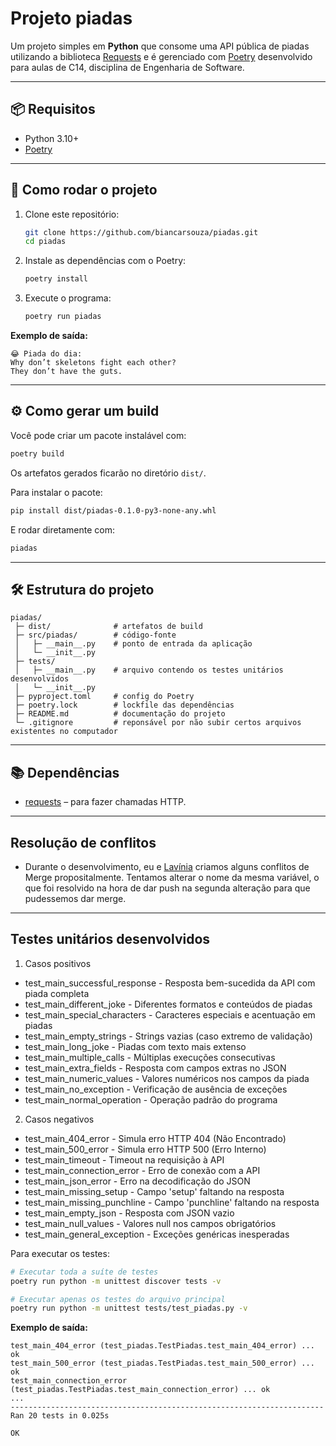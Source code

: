 # Projeto piadas

Um projeto simples em **Python** que consome uma API pública de piadas utilizando a biblioteca [Requests](https://docs.python-requests.org/) e é gerenciado com [Poetry](https://python-poetry.org/) desenvolvido para aulas de C14, disciplina de Engenharia de Software.

---

## 📦 Requisitos

- Python 3.10+
- [Poetry](https://python-poetry.org/docs/#installation)

---

## 🚀 Como rodar o projeto

1. Clone este repositório:
   ```bash
   git clone https://github.com/biancarsouza/piadas.git
   cd piadas
   ```

2. Instale as dependências com o Poetry:
   ```bash
   poetry install
   ```

3. Execute o programa:
   ```bash
   poetry run piadas
   ```

**Exemplo de saída:**
```
😂 Piada do dia:
Why don’t skeletons fight each other?
They don’t have the guts.
```

---

## ⚙️ Como gerar um build

Você pode criar um pacote instalável com:
```bash
poetry build
```

Os artefatos gerados ficarão no diretório `dist/`.

Para instalar o pacote:
```bash
pip install dist/piadas-0.1.0-py3-none-any.whl
```

E rodar diretamente com:
```bash
piadas
```

---

## 🛠 Estrutura do projeto

```
piadas/
 ├─ dist/              # artefatos de build
 ├─ src/piadas/        # código-fonte
 │   ├─ __main__.py    # ponto de entrada da aplicação
 │   └─ __init__.py
 ├─ tests/      
 │   ├─ __main__.py    # arquivo contendo os testes unitários desenvolvidos
 │   └─ __init__.py    
 ├─ pyproject.toml     # config do Poetry
 ├─ poetry.lock        # lockfile das dependências
 ├─ README.md          # documentação do projeto
 └─ .gitignore         # reponsável por não subir certos arquivos existentes no computador
```

---

## 📚 Dependências

- [requests](https://pypi.org/project/requests/) – para fazer chamadas HTTP.

---

## Resolução de conflitos

- Durante o desenvolvimento, eu e [Lavínia](github.com/laviniaribeiro) criamos alguns conflitos de Merge propositalmente. Tentamos alterar o nome da mesma variável, o que foi resolvido na hora de dar push na segunda alteração para que pudessemos dar merge.

---

## Testes unitários desenvolvidos

1. Casos positivos
- test_main_successful_response - Resposta bem-sucedida da API com piada completa
- test_main_different_joke - Diferentes formatos e conteúdos de piadas
- test_main_special_characters - Caracteres especiais e acentuação em piadas
- test_main_empty_strings - Strings vazias (caso extremo de validação)
- test_main_long_joke - Piadas com texto mais extenso
- test_main_multiple_calls - Múltiplas execuções consecutivas
- test_main_extra_fields - Resposta com campos extras no JSON
- test_main_numeric_values - Valores numéricos nos campos da piada
- test_main_no_exception - Verificação de ausência de exceções
- test_main_normal_operation - Operação padrão do programa

2. Casos negativos
- test_main_404_error - Simula erro HTTP 404 (Não Encontrado)
- test_main_500_error - Simula erro HTTP 500 (Erro Interno)
- test_main_timeout - Timeout na requisição à API
- test_main_connection_error - Erro de conexão com a API
- test_main_json_error - Erro na decodificação do JSON
- test_main_missing_setup - Campo 'setup' faltando na resposta
- test_main_missing_punchline - Campo 'punchline' faltando na resposta
- test_main_empty_json - Resposta com JSON vazio
- test_main_null_values - Valores null nos campos obrigatórios
- test_main_general_exception - Exceções genéricas inesperadas


Para executar os testes:
```bash
# Executar toda a suíte de testes
poetry run python -m unittest discover tests -v

# Executar apenas os testes do arquivo principal
poetry run python -m unittest tests/test_piadas.py -v
```

**Exemplo de saída:**
```
test_main_404_error (test_piadas.TestPiadas.test_main_404_error) ... ok
test_main_500_error (test_piadas.TestPiadas.test_main_500_error) ... ok
test_main_connection_error (test_piadas.TestPiadas.test_main_connection_error) ... ok
...
----------------------------------------------------------------------
Ran 20 tests in 0.025s

OK
```